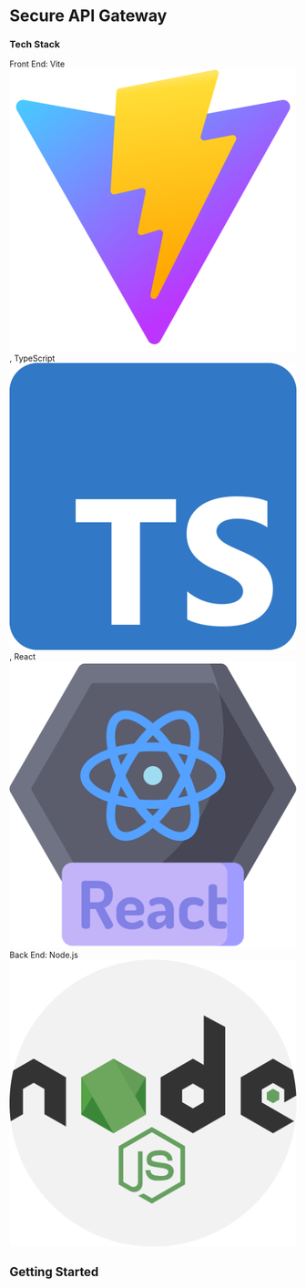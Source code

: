 # Secure API Gateway

### Tech Stack

Front End: Vite ![vite logo](./public/images/Vitejs-logo.svg.png), TypeScript![Typescript logo](./public/images/typescript.svg), React ![react logo](./public/images/react.svg)
Back End: Node.js ![nodejs logo](./public/images/nodejs.svg)

## Getting Started
